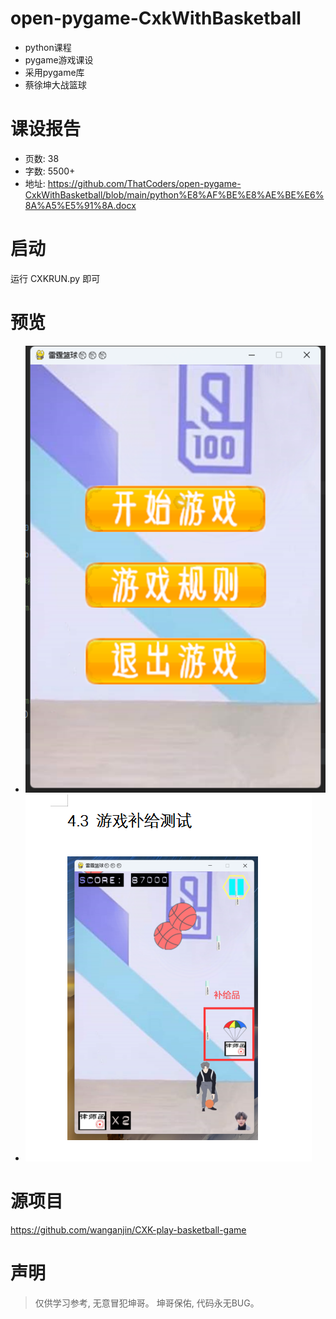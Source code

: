 # open-pygame-CxkWithBasketball
- python课程
- pygame游戏课设
- 采用pygame库
- 蔡徐坤大战篮球

# 课设报告
- 页数: 38
- 字数: 5500+
- 地址: https://github.com/ThatCoders/open-pygame-CxkWithBasketball/blob/main/python%E8%AF%BE%E8%AE%BE%E6%8A%A5%E5%91%8A.docx

# 启动
运行 CXKRUN.py 即可

# 预览
- ![](https://github.com/ThatCoders/open-pygame-CxkWithBasketball/blob/main/images/demo/1.png)
- ![](https://github.com/ThatCoders/open-pygame-CxkWithBasketball/blob/main/images/demo/2.png)

# 源项目
https://github.com/wanganjin/CXK-play-basketball-game

# 声明
> 仅供学习参考, 无意冒犯坤哥。
> 坤哥保佑, 代码永无BUG。
